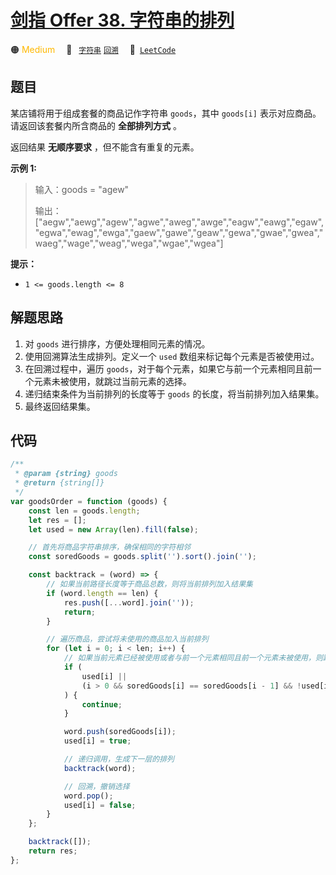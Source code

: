 # [剑指 Offer 38. 字符串的排列](https://leetcode.cn/problems/zi-fu-chuan-de-pai-lie-lcof/)

🟠 <font color=#ffb800>Medium</font>&emsp; 🔖&ensp; [`字符串`](/leetcode/outline/tag/string.md) [`回溯`](/leetcode/outline/tag/backtracking.md)&emsp; 🔗&ensp;[`LeetCode`](https://leetcode.cn/problems/zi-fu-chuan-de-pai-lie-lcof/)

## 题目

某店铺将用于组成套餐的商品记作字符串 `goods`，其中 `goods[i]` 表示对应商品。请返回该套餐内所含商品的 **全部排列方式** 。

返回结果 **无顺序要求** ，但不能含有重复的元素。

**示例 1:**

> 输入：goods = "agew"
>
> 输出：["aegw","aewg","agew","agwe","aweg","awge","eagw","eawg","egaw","egwa","ewag","ewga","gaew","gawe","geaw","gewa","gwae","gwea","waeg","wage","weag","wega","wgae","wgea"]

**提示：**

- `1 <= goods.length <= 8`

## 解题思路

1. 对 `goods` 进行排序，方便处理相同元素的情况。
2. 使用回溯算法生成排列。定义一个 `used` 数组来标记每个元素是否被使用过。
3. 在回溯过程中，遍历 `goods`，对于每个元素，如果它与前一个元素相同且前一个元素未被使用，就跳过当前元素的选择。
4. 递归结束条件为当前排列的长度等于 `goods` 的长度，将当前排列加入结果集。
5. 最终返回结果集。

## 代码

```javascript
/**
 * @param {string} goods
 * @return {string[]}
 */
var goodsOrder = function (goods) {
	const len = goods.length;
	let res = [];
	let used = new Array(len).fill(false);

	// 首先将商品字符串排序，确保相同的字符相邻
	const soredGoods = goods.split('').sort().join('');

	const backtrack = (word) => {
		// 如果当前路径长度等于商品总数，则将当前排列加入结果集
		if (word.length == len) {
			res.push([...word].join(''));
			return;
		}

		// 遍历商品，尝试将未使用的商品加入当前排列
		for (let i = 0; i < len; i++) {
			// 如果当前元素已经被使用或者与前一个元素相同且前一个元素未被使用，则跳过
			if (
				used[i] ||
				(i > 0 && soredGoods[i] == soredGoods[i - 1] && !used[i - 1])
			) {
				continue;
			}

			word.push(soredGoods[i]);
			used[i] = true;

			// 递归调用，生成下一层的排列
			backtrack(word);

			// 回溯，撤销选择
			word.pop();
			used[i] = false;
		}
	};

	backtrack([]);
	return res;
};
```
